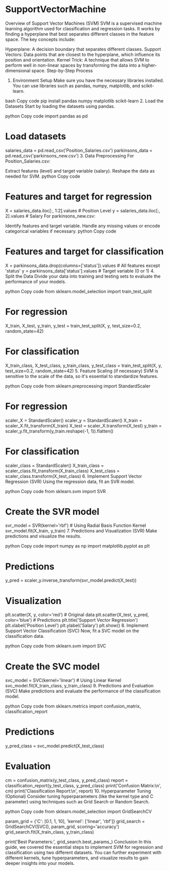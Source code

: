 # SupportVectorMachine

Overview of Support Vector Machines (SVM)
SVM is a supervised machine learning algorithm used for classification and regression tasks. It works by finding a hyperplane that best separates different classes in the feature space. The key concepts include:

Hyperplane: A decision boundary that separates different classes.
Support Vectors: Data points that are closest to the hyperplane, which influence its position and orientation.
Kernel Trick: A technique that allows SVM to perform well in non-linear spaces by transforming the data into a higher-dimensional space.
Step-by-Step Process
1. Environment Setup
Make sure you have the necessary libraries installed. You can use libraries such as pandas, numpy, matplotlib, and scikit-learn.

bash
Copy code
pip install pandas numpy matplotlib scikit-learn
2. Load the Datasets
Start by loading the datasets using pandas.

python
Copy code
import pandas as pd

# Load datasets
salaries_data = pd.read_csv('Position_Salaries.csv')
parkinsons_data = pd.read_csv('parkinsons_new.csv')
3. Data Preprocessing
For Position_Salaries.csv:

Extract features (level) and target variable (salary).
Reshape the data as needed for SVM.
python
Copy code
# Features and target for regression
X = salaries_data.iloc[:, 1:2].values  # Position Level
y = salaries_data.iloc[:, 2].values     # Salary
For parkinsons_new.csv:

Identify features and target variable.
Handle any missing values or encode categorical variables if necessary.
python
Copy code
# Features and target for classification
X = parkinsons_data.drop(columns=['status']).values  # All features except 'status'
y = parkinsons_data['status'].values                  # Target variable (0 or 1)
4. Split the Data
Divide your data into training and testing sets to evaluate the performance of your models.

python
Copy code
from sklearn.model_selection import train_test_split

# For regression
X_train, X_test, y_train, y_test = train_test_split(X, y, test_size=0.2, random_state=42)

# For classification
X_train_class, X_test_class, y_train_class, y_test_class = train_test_split(X, y, test_size=0.2, random_state=42)
5. Feature Scaling (if necessary)
SVM is sensitive to the scale of the data, so it's essential to standardize features.

python
Copy code
from sklearn.preprocessing import StandardScaler

# For regression
scaler_X = StandardScaler()
scaler_y = StandardScaler()
X_train = scaler_X.fit_transform(X_train)
X_test = scaler_X.transform(X_test)
y_train = scaler_y.fit_transform(y_train.reshape(-1, 1)).flatten()

# For classification
scaler_class = StandardScaler()
X_train_class = scaler_class.fit_transform(X_train_class)
X_test_class = scaler_class.transform(X_test_class)
6. Implement Support Vector Regression (SVR)
Using the regression data, fit an SVR model.

python
Copy code
from sklearn.svm import SVR

# Create the SVR model
svr_model = SVR(kernel='rbf')  # Using Radial Basis Function Kernel
svr_model.fit(X_train, y_train)
7. Predictions and Visualization (SVR)
Make predictions and visualize the results.

python
Copy code
import numpy as np
import matplotlib.pyplot as plt

# Predictions
y_pred = scaler_y.inverse_transform(svr_model.predict(X_test))

# Visualization
plt.scatter(X, y, color='red')  # Original data
plt.scatter(X_test, y_pred, color='blue')  # Predictions
plt.title('Support Vector Regression')
plt.xlabel('Position Level')
plt.ylabel('Salary')
plt.show()
8. Implement Support Vector Classification (SVC)
Now, fit a SVC model on the classification data.

python
Copy code
from sklearn.svm import SVC

# Create the SVC model
svc_model = SVC(kernel='linear')  # Using Linear Kernel
svc_model.fit(X_train_class, y_train_class)
9. Predictions and Evaluation (SVC)
Make predictions and evaluate the performance of the classification model.

python
Copy code
from sklearn.metrics import confusion_matrix, classification_report

# Predictions
y_pred_class = svc_model.predict(X_test_class)

# Evaluation
cm = confusion_matrix(y_test_class, y_pred_class)
report = classification_report(y_test_class, y_pred_class)
print('Confusion Matrix:\n', cm)
print('Classification Report:\n', report)
10. Hyperparameter Tuning (Optional)
Consider tuning hyperparameters (like the kernel type and C parameter) using techniques such as Grid Search or Random Search.

python
Copy code
from sklearn.model_selection import GridSearchCV

param_grid = {'C': [0.1, 1, 10], 'kernel': ['linear', 'rbf']}
grid_search = GridSearchCV(SVC(), param_grid, scoring='accuracy')
grid_search.fit(X_train_class, y_train_class)

print('Best Parameters:', grid_search.best_params_)
Conclusion
In this guide, we covered the essential steps to implement SVM for regression and classification using two different datasets. You can further experiment with different kernels, tune hyperparameters, and visualize results to gain deeper insights into your models.



